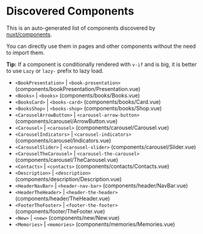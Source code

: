 # Discovered Components

This is an auto-generated list of components discovered by [nuxt/components](https://github.com/nuxt/components).

You can directly use them in pages and other components without the need to import them.

**Tip:** If a component is conditionally rendered with `v-if` and is big, it is better to use `Lazy` or `lazy-` prefix to lazy load.

- `<BookPresentation>` | `<book-presentation>` (components/bookPresentation/Presentation.vue)
- `<Books>` | `<books>` (components/books/Books.vue)
- `<BooksCard>` | `<books-card>` (components/books/Card.vue)
- `<BooksShop>` | `<books-shop>` (components/books/Shop.vue)
- `<CarouselArrowButton>` | `<carousel-arrow-button>` (components/carousel/ArrowButton.vue)
- `<Carousel>` | `<carousel>` (components/carousel/Carousel.vue)
- `<CarouselIndicators>` | `<carousel-indicators>` (components/carousel/Indicators.vue)
- `<CarouselSlider>` | `<carousel-slider>` (components/carousel/Slider.vue)
- `<CarouselTheCarousel>` | `<carousel-the-carousel>` (components/carousel/TheCarousel.vue)
- `<Contacts>` | `<contacts>` (components/contacts/Contacts.vue)
- `<Description>` | `<description>` (components/description/Description.vue)
- `<HeaderNavBar>` | `<header-nav-bar>` (components/header/NavBar.vue)
- `<HeaderTheHeader>` | `<header-the-header>` (components/header/TheHeader.vue)
- `<FooterTheFooter>` | `<footer-the-footer>` (components/footer/TheFooter.vue)
- `<New>` | `<new>` (components/new/New.vue)
- `<Memories>` | `<memories>` (components/memories/Memories.vue)
